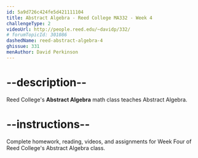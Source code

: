 ```yaml
---
id: 5a9d726c424fe5d421111104
title: Abstract Algebra - Reed College MA332 - Week 4
challengeType: 2
videoUrl: http://people.reed.edu/~davidp/332/
# forumTopicId: 301086
dashedName: reed-abstract-algebra-4
ghissue: 331
menAuthor: David Perkinson
---
```


# --description--

Reed College's __Abstract Algebra__ math class teaches Abstract Algebra.

# --instructions--

Complete homework, reading, videos, and assignments for Week Four of Reed College's Abstract Algebra class.